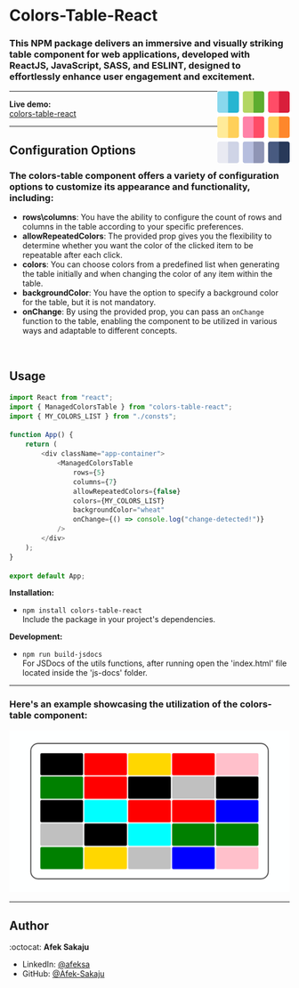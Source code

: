 # Colors-Table-React

### This NPM package delivers an immersive and visually striking table component for web applications, developed with ReactJS, JavaScript, SASS, and ESLINT, designed to effortlessly enhance user engagement and excitement. <br />

<img src="./readme-resources/table.png" width=130px height=130px align="right">

---

**Live demo:** </br>[colors-table-react](https://Afek-Sakaju.github.io/colors-table-react/)

---

## Configuration Options

### The colors-table component offers a variety of configuration options to customize its appearance and functionality, including:

-   **rows\columns**: You have the ability to configure the count of rows and columns in the table according to your specific preferences.
-   **allowRepeatedColors**: The provided prop gives you the flexibility to determine whether you want the color of the clicked item to be repeatable after each click.
-   **colors**: You can choose colors from a predefined list when generating the table initially and when changing the color of any item within the table.
-   **backgroundColor**: You have the option to specify a background color for the table, but it is not mandatory.
-   **onChange**: By using the provided prop, you can pass an `onChange` function to the table, enabling the component to be utilized in various ways and adaptable to different concepts.

</br>

## Usage

```js
import React from "react";
import { ManagedColorsTable } from "colors-table-react";
import { MY_COLORS_LIST } from "./consts";

function App() {
    return (
        <div className="app-container">
            <ManagedColorsTable
                rows={5}
                columns={7}
                allowRepeatedColors={false}
                colors={MY_COLORS_LIST}
                backgroundColor="wheat"
                onChange={() => console.log("change-detected!")}
            />
        </div>
    );
}

export default App;
```

**Installation:**</br>

-   `npm install colors-table-react` <br /> Include the package in your project's dependencies.

**Development:**</br>

-   `npm run build-jsdocs`</br>For JSDocs of the utils functions, after running open the 'index.html' file located inside the 'js-docs' folder.

---

### **Here's an example showcasing the utilization of the colors-table component:**

![Example-GIF](./readme-resources/table-gif.gif)

---

## Author

:octocat: **Afek Sakaju**

-   LinkedIn: [@afeksa](https://www.linkedin.com/in/afeksa/)
-   GitHub: [@Afek-Sakaju](https://github.com/Afek-Sakaju)
